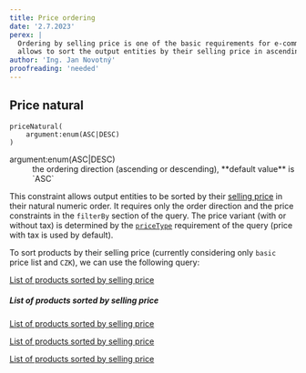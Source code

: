 ```yaml
---
title: Price ordering
date: '2.7.2023'
perex: |
  Ordering by selling price is one of the basic requirements for e-commerce applications. The price ordering constraint
  allows to sort the output entities by their selling price in ascending or descending order.
author: 'Ing. Jan Novotný'
proofreading: 'needed'
---
```


## Price natural

```evitaql-syntax
priceNatural(
    argument:enum(ASC|DESC)
)
```

<dl>
    <dt>argument:enum(ASC|DESC)</dt>
    <dd>
        the ordering direction (ascending or descending), **default value** is `ASC`
    </dd>
</dl>

This constraint allows output entities to be sorted by their [selling price](../filtering/price.md#price-for-sale-computation-algorithm) 
in their natural numeric order. It requires only the order direction and the price constraints in the `filterBy` section
of the query. The price variant (with or without tax) is determined by the [`priceType`](../requirements/price.md#price-type) 
requirement of the query (price with tax is used by default).

To sort products by their selling price (currently considering only `basic` price list and `CZK`), we can use 
the following query:

<SourceCodeTabs requires="evita_functional_tests/src/test/resources/META-INF/documentation/evitaql-init.java" langSpecificTabOnly>

[List of products sorted by selling price](/documentation/user/en/query/ordering/examples/price/price-natural.evitaql)
</SourceCodeTabs>

<Note type="info">

<NoteTitle toggles="true">

##### List of products sorted by selling price
</NoteTitle>

<LanguageSpecific to="evitaql,java,csharp">

<MDInclude>[List of products sorted by selling price](/documentation/user/en/query/ordering/examples/price/price-natural.evitaql.md)</MDInclude>

</LanguageSpecific>

<LanguageSpecific to="graphql">

<MDInclude>[List of products sorted by selling price](/documentation/user/en/query/ordering/examples/price/price-natural.graphql.json.md)</MDInclude>

</LanguageSpecific>

<LanguageSpecific to="rest">

<MDInclude>[List of products sorted by selling price](/documentation/user/en/query/ordering/examples/price/price-natural.rest.json.md)</MDInclude>

</LanguageSpecific>

</Note>